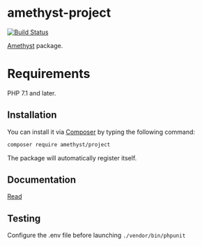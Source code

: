 # amethyst-project

[![Build Status](https://travis-ci.org/amethyst-php/project.svg?branch=master)](https://travis-ci.org/amethyst-php/project)

[Amethyst](https://github.com/amethyst-php/amethyst) package.

# Requirements

PHP 7.1 and later.

## Installation

You can install it via [Composer](https://getcomposer.org/) by typing the following command:

```bash
composer require amethyst/project
```

The package will automatically register itself.

## Documentation

[Read](docs/index.md)

## Testing

Configure the .env file before launching `./vendor/bin/phpunit`
